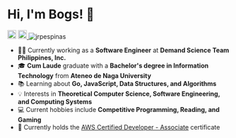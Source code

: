 Hi, I'm Bogs! 👋
===
<!-- ![visitors](https://visitor-badge.glitch.me/badge?page_id=$jrpespinas) -->
<a href="https://www.linkedin.com/in/jrpespinas/" target="_blank"><img src="https://img.shields.io/badge/LinkedIn-0077B5?style=for-the-badge&logo=linkedin&logoColor=white" height=20></a>
<a href="mailto:jrpespinas@gmail.com?subject=Hi! Found you on Github!" rel="nofollow noreferrer"> <img src="https://img.shields.io/badge/Gmail-D14836?style=for-the-badge&logo=gmail&logoColor=white" height=20> </a> <img src="https://komarev.com/ghpvc/?username=jrpespinas" alt="jrpespinas" /> 

 
- 👨‍💻 Currently working as a **Software Engineer** at **Demand Science Team Philippines, Inc.**
- 🎓 **Cum Laude** graduate with a **Bachelor's degree in Information Technology** from **Ateneo de Naga University**
- 📚 Learning about **Go, JavaScript, Data Structures, and Algorithms**
- 💡 Interests in **Theoretical Computer Science, Software Engineering, and Computing Systems**
- 💻 Current hobbies include **Competitive Programming, Reading, and Gaming**
- 📄 Currently holds the [AWS Certified Developer - Associate](https://www.credly.com/badges/00e18bea-b9ef-4a83-bf88-44a9f1886eab/linked_in) certificate
